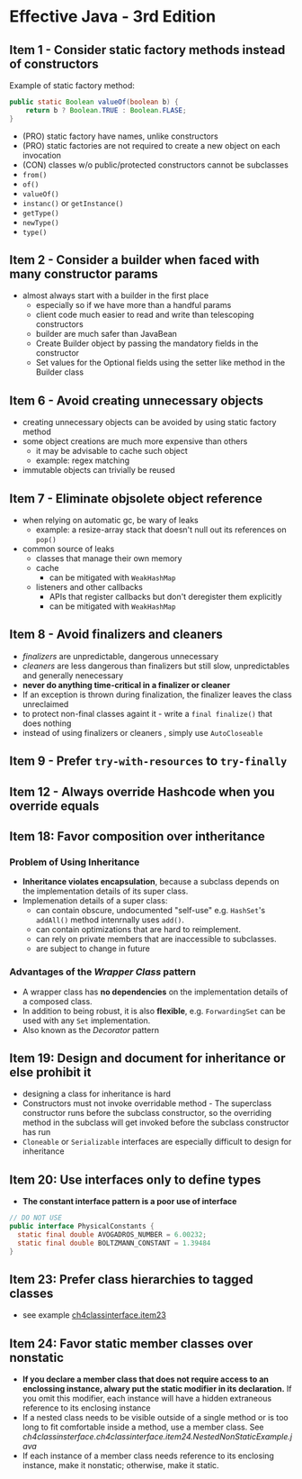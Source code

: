 # Effective Java - 3rd Edition #

## Item 1 - Consider static factory methods instead of constructors ##
Example of static factory method:
```java
public static Boolean valueOf(boolean b) {
    return b ? Boolean.TRUE : Boolean.FLASE;
}
```
* (PRO) static factory have names, unlike constructors
* (PRO) static factories are not required to create a new object on each invocation
* (CON) classes w/o public/protected constructors cannot be subclasses
* ```from()```
* ```of()```
* ```valueOf()```
* ```instanc()``` or ```getInstance()```
* ```getType()```
* ```newType()```
* ```type()```

## Item 2 - Consider a builder when faced with many constructor params ##
* almost always start with a builder in the first place
  * especially so if we have more than a handful params
  * client code much easier to read and write than telescoping constructors
  * builder are much safer than JavaBean
  * Create Builder object by passing the mandatory fields in the constructor
  * Set values for the Optional fields using the setter like method in the Builder class
## Item 6 - Avoid creating unnecessary objects ##
* creating unnecessary objects can be avoided by using static factory method 
* some object creations are much more expensive than others
    * it may be advisable to cache such object
    * example: regex matching
* immutable objects can trivially be reused

## Item 7 - Eliminate objsolete object reference ##
* when relying on automatic gc, be wary of leaks
  * example: a resize-array stack that doesn't null out its references on ```pop()```
* common source of leaks
  * classes that manage their own memory
  * cache
    * can be mitigated with ```WeakHashMap```
  * listeners and other callbacks
    * APIs that register callbacks but don't deregister them explicitly
    * can be mitigated with ```WeakHashMap```
    
## Item 8 - Avoid finalizers and cleaners ##
* *finalizers* are unpredictable, dangerous unnecessary
* *cleaners* are less dangerous than finalizers but still slow, unpredictables and generally nenecessary
* **never do anything time-critical in a finalizer or cleaner**
* If an exception is thrown during finalization, the finalizer leaves the class unreclaimed
* to protect non-final classes againt it - write a ```final finalize()``` that does nothing
* instead of using finalizers or cleaners , simply use ```AutoCloseable```

## Item 9 - Prefer ```try-with-resources``` to ```try-finally```
## Item 12 - Always override Hashcode when you override equals ##

## Item 18: Favor composition over intheritance ##
### Problem of Using Inheritance ###
* **Inheritance violates encapsulation**, because a subclass depends on the implementation details of its super class.
* Implemenation details of a super class:
    * can contain obscure, undocumented "self-use" e.g. ```HashSet```'s ```addAll()``` method intenrnally uses ```add()```.
    * can contain optimizations that are hard to reimplement.
    * can rely on private members that are inaccessible to subclasses.
    * are subject to change in future


### Advantages of the *Wrapper Class* pattern
* A wrapper class has **no dependencies** on the implementation details of a composed class.
* In addition to being robust, it is also **flexible**, e.g. ```ForwardingSet``` can be used with any ```Set``` implementation.
* Also known as the *Decorator* pattern

## Item 19: Design and document for inheritance or else prohibit it ##
* designing a class for inheritance is hard
* Constructors must not invoke overridable method - The superclass constructor runs before  the subclass constructor, so the overriding method in the subclass will get invoked before the subclass constructor has run
* ```Cloneable``` or ```Serializable``` interfaces are especially difficult to design for inheritance

## Item 20: Use interfaces only to define types
* **The constant interface pattern is a poor use of interface** 
```java
// DO NOT USE
public interface PhysicalConstants {
  static final double AVOGADROS_NUMBER = 6.00232;
  static final double BOLTZMANN_CONSTANT = 1.39484
}
```

## Item 23: Prefer class hierarchies to tagged classes ##
* see example [ch4classinterface.item23](https://github.com/UnknownSilentWarrior/Effective-Java/tree/main/src/main/java/ch4classinterface/item23)

## Item 24: Favor static member classes over nonstatic ##
* **If you declare a member class that does not require access to an enclossing instance, alwary put the static modifier in its declaration.** If you omit this modifier, each instance will have a hidden extraneous reference to its enclosing instance
* If a nested class needs to be visible outside of a single method or is too long to fit comfortable inside a method, use a member class. See *ch4classinsterface.ch4classinterface.item24.NestedNonStaticExample.java*
* If each instance of a member class needs reference to its enclosing instance, make it nonstatic; otherwise, make it static.

